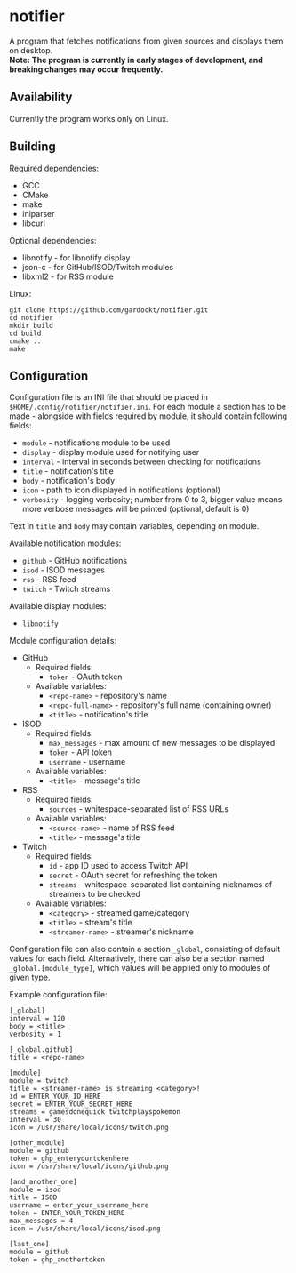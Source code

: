 notifier
========
A program that fetches notifications from given sources and displays them on desktop.  
**Note: The program is currently in early stages of development, and breaking changes may occur frequently.**

## Availability
Currently the program works only on Linux.

## Building
Required dependencies:
- GCC
- CMake
- make
- iniparser
- libcurl

Optional dependencies:
- libnotify - for libnotify display
- json-c - for GitHub/ISOD/Twitch modules
- libxml2 - for RSS module

Linux:
```
git clone https://github.com/gardockt/notifier.git
cd notifier
mkdir build
cd build
cmake ..
make
```

## Configuration
Configuration file is an INI file that should be placed in `$HOME/.config/notifier/notifier.ini`. For each module a section has to be made - alongside with fields required by module, it should contain following fields:
- `module` - notifications module to be used
- `display` - display module used for notifying user
- `interval` - interval in seconds between checking for notifications
- `title` - notification's title
- `body` - notification's body
- `icon` - path to icon displayed in notifications (optional)
- `verbosity` - logging verbosity; number from 0 to 3, bigger value means more verbose messages will be printed (optional, default is 0)

Text in `title` and `body` may contain variables, depending on module.

Available notification modules:
- `github` - GitHub notifications
- `isod` - ISOD messages
- `rss` - RSS feed
- `twitch` - Twitch streams

Available display modules:
- `libnotify`

Module configuration details:
- GitHub
	- Required fields:
		- `token` - OAuth token
	- Available variables:
		- `<repo-name>` - repository's name
		- `<repo-full-name>` - repository's full name (containing owner)
		- `<title>` - notification's title
- ISOD
	- Required fields:
		- `max_messages` - max amount of new messages to be displayed
		- `token` - API token
		- `username` - username
	- Available variables:
		- `<title>` - message's title
- RSS
	- Required fields:
		- `sources` - whitespace-separated list of RSS URLs
	- Available variables:
		- `<source-name>` - name of RSS feed
		- `<title>` - message's title
- Twitch
	- Required fields:
		- `id` - app ID used to access Twitch API
		- `secret` - OAuth secret for refreshing the token
		- `streams` - whitespace-separated list containing nicknames of streamers to be checked
	- Available variables:
		- `<category>` - streamed game/category
		- `<title>` - stream's title
		- `<streamer-name>` - streamer's nickname

Configuration file can also contain a section `_global`, consisting of default values for each field. Alternatively, there can also be a section named `_global.[module_type]`, which values will be applied only to modules of given type.

Example configuration file:
```
[_global]
interval = 120
body = <title>
verbosity = 1

[_global.github]
title = <repo-name>

[module]
module = twitch
title = <streamer-name> is streaming <category>!
id = ENTER_YOUR_ID_HERE
secret = ENTER_YOUR_SECRET_HERE
streams = gamesdonequick twitchplayspokemon
interval = 30
icon = /usr/share/local/icons/twitch.png

[other_module]
module = github
token = ghp_enteryourtokenhere
icon = /usr/share/local/icons/github.png

[and_another_one]
module = isod
title = ISOD
username = enter_your_username_here
token = ENTER_YOUR_TOKEN_HERE
max_messages = 4
icon = /usr/share/local/icons/isod.png

[last_one]
module = github
token = ghp_anothertoken
```
